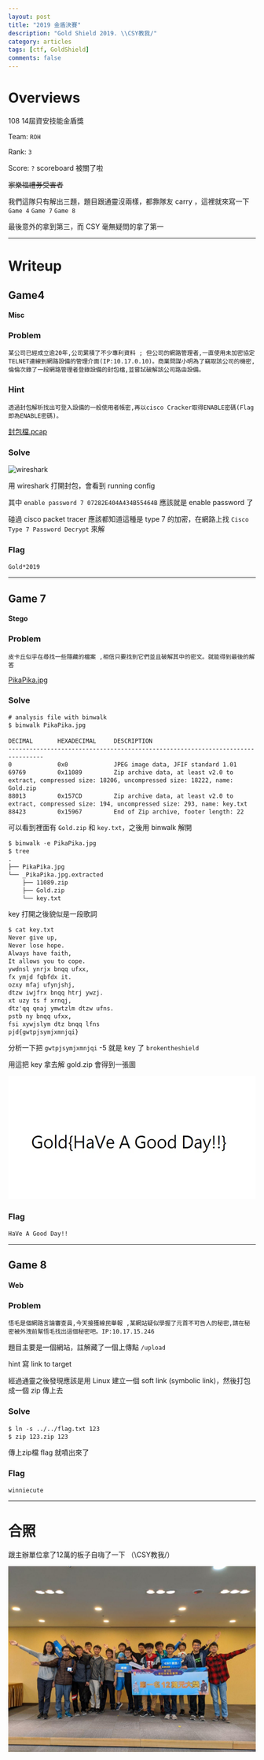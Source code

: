 ```yaml
---
layout: post
title: "2019 金盾決賽"
description: "Gold Shield 2019. \\CSY教我/"
category: articles
tags: [ctf, GoldShield]
comments: false
---
```


# Overviews

108 14屆資安技能金盾獎

Team: `ROH`

Rank: `3`

Score: `?` scoreboard 被關了啦

~~家樂福禮券受害者~~

我們這隊只有解出三題，題目跟通靈沒兩樣，都靠隊友 carry ，這裡就來寫一下 `Game 4` `Game 7` `Game 8`

最後意外的拿到第三，而 CSY 毫無疑問的拿了第一

---

# Writeup

## Game4
#### Misc
### Problem
```
某公司已經成立逾20年,公司累積了不少專利資料 ; 但公司的網路管理者,一直使用未加密協定TELNET連線到網路設備的管理介面(IP:10.17.0.10)。商業問謀小明為了竊取該公司的機密,倫倫次錄了一段網路管理者登錄設備的封包檔,並嘗試破解該公司路由設備。
```

### Hint
```
透過封包解析找出可登入設備的一般使用者帳密,再以cisco Cracker取得ENABLE密碼(Flag即為ENABLE密碼)。
```
[封包檔.pcap](/files/goldshield2019/game4.pcap)

### Solve

![wireshark](https://i.imgur.com/Uicju4I.png)

用 wireshark 打開封包，會看到 running config

其中 `enable password 7 07282E404A434B55464B` 應該就是 enable password 了

碰過 cisco packet tracer 應該都知道這種是 type 7 的加密，在網路上找 `Cisco Type 7 Password Decrypt` 來解

### Flag
```
Gold*2019
```

---

## Game 7
#### Stego
### Problem
```
皮卡丘似乎在尋找一些隱藏的檔案 ,相信只要找到它們並且破解其中的密文。就能得到最後的解答
```

[PikaPika.jpg](/files/goldshield2019/PikaPika.jpg)

### Solve

```
# analysis file with binwalk
$ binwalk PikaPika.jpg

DECIMAL       HEXADECIMAL     DESCRIPTION
--------------------------------------------------------------------------------
0             0x0             JPEG image data, JFIF standard 1.01
69769         0x11089         Zip archive data, at least v2.0 to extract, compressed size: 18206, uncompressed size: 18222, name: Gold.zip
88013         0x157CD         Zip archive data, at least v2.0 to extract, compressed size: 194, uncompressed size: 293, name: key.txt
88423         0x15967         End of Zip archive, footer length: 22
```

可以看到裡面有 `Gold.zip` 和 `key.txt`，之後用 binwalk 解開

```
$ binwalk -e PikaPika.jpg
$ tree
.
├── PikaPika.jpg
└── _PikaPika.jpg.extracted
    ├── 11089.zip
    ├── Gold.zip
    └── key.txt
```

key 打開之後貌似是一段歌詞

```
$ cat key.txt
Never give up,
Never lose hope.
Always have faith,
It allows you to cope.
ywdnsl ynrjx bnqq ufxx,
fx ymjd fqbfdx it.
ozxy mfaj ufynjshj,
dtzw iwjfrx bnqq htrj ywzj.
xt uzy ts f xrnqj,
dtz'qq qnaj ymwtzlm dtzw ufns.
pstb ny bnqq ufxx,
fsi xywjslym dtz bnqq lfns
pjd{gwtpjsymjxmnjqi}
```

分析一下把 `gwtpjsymjxmnjqi` -5 就是 key 了 `brokentheshield`

用這把 key 拿去解 gold.zip 會得到一張圖

![flag](/files/goldshield2019/game7flag.jpg)

### Flag

```
HaVe A Good Day!!
```

---

## Game 8
#### Web
### Problem
```
悟毛是個網路言論審查員,今天接獲線民舉報 ,某網站疑似學握了元首不可告人的秘密,請在秘密被外洩前幫悟毛找出這個秘密吧。IP:10.17.15.246
```
題目主要是一個網站，註解藏了一個上傳點 `/upload`

hint 寫 link to target

經過通靈之後發現應該是用 Linux 建立一個 soft link (symbolic link)，然後打包成一個 zip 傳上去

### Solve

```
$ ln -s ../../flag.txt 123
$ zip 123.zip 123
```

傳上zip檔 flag 就噴出來了

### Flag
```
winniecute
```

---

# 合照
跟主辦單位拿了12萬的板子自嗨了一下 （\\CSY教我/）

![photo](/files/goldshield2019/photo.jpg)
